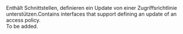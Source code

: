 <Namespace Name="Microsoft.Azure.Management.KeyVault.Fluent.AccessPolicy.UpdateDefinition">
  <Docs>
    <summary><span data-ttu-id="b19bd-101">Enthält Schnittstellen, definieren ein Update von einer Zugriffsrichtlinie unterstützen.</span><span class="sxs-lookup"><span data-stu-id="b19bd-101">Contains interfaces that support defining an update of an access policy.</span></span></summary> 
    <remarks>To be added.</remarks>
  </Docs>
</Namespace>
